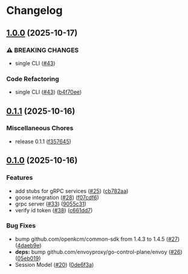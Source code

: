 # Changelog

## [1.0.0](https://github.com/openkcm/session-manager/compare/v0.1.1...v1.0.0) (2025-10-17)


### ⚠ BREAKING CHANGES

* single CLI ([#43](https://github.com/openkcm/session-manager/issues/43))

### Code Refactoring

* single CLI ([#43](https://github.com/openkcm/session-manager/issues/43)) ([b4f70ee](https://github.com/openkcm/session-manager/commit/b4f70eee9eefe856844b6f4dc0960bbee3502879))

## [0.1.1](https://github.com/openkcm/session-manager/compare/v0.1.0...v0.1.1) (2025-10-16)


### Miscellaneous Chores

* release 0.1.1 ([f357645](https://github.com/openkcm/session-manager/commit/f35764522c21808a3901b3d0e1bf4d5d8fb7ab5c))

## [0.1.0](https://github.com/openkcm/session-manager/compare/v0.0.1...v0.1.0) (2025-10-16)


### Features

* add stubs for gRPC services ([#25](https://github.com/openkcm/session-manager/issues/25)) ([cb782aa](https://github.com/openkcm/session-manager/commit/cb782aa099c4c7ca39c7fdae0d44260f0112d6cc))
* goose integration ([#28](https://github.com/openkcm/session-manager/issues/28)) ([f07cdf6](https://github.com/openkcm/session-manager/commit/f07cdf690f3b5be24560be91f7c95481506041c5))
* grpc server ([#33](https://github.com/openkcm/session-manager/issues/33)) ([9055c31](https://github.com/openkcm/session-manager/commit/9055c31b0557c46acff427f4fd0701192c01950d))
* verify id token ([#38](https://github.com/openkcm/session-manager/issues/38)) ([c661dd7](https://github.com/openkcm/session-manager/commit/c661dd76b760ecd675d96734c966e40be708da1e))


### Bug Fixes

* bump github.com/openkcm/common-sdk from 1.4.3 to 1.4.5 ([#27](https://github.com/openkcm/session-manager/issues/27)) ([4daeb9e](https://github.com/openkcm/session-manager/commit/4daeb9e655428207da75dfa995ec8b679943be4f))
* **deps:** bump github.com/envoyproxy/go-control-plane/envoy ([#26](https://github.com/openkcm/session-manager/issues/26)) ([05eb019](https://github.com/openkcm/session-manager/commit/05eb019a5f3acf6197aec5ac96cfd8f20b587f23))
* Session Model ([#20](https://github.com/openkcm/session-manager/issues/20)) ([0de6f3a](https://github.com/openkcm/session-manager/commit/0de6f3a3f295255bd36c2d676b090250051b59c7))

